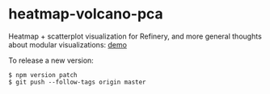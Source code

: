 # heatmap-volcano-pca

Heatmap + scatterplot visualization for Refinery,
and more general thoughts about modular visualizations: [demo](https://mccalluc.github.io/heatmap-volcano-pca/)

To release a new version:

```
$ npm version patch
$ git push --follow-tags origin master
```
